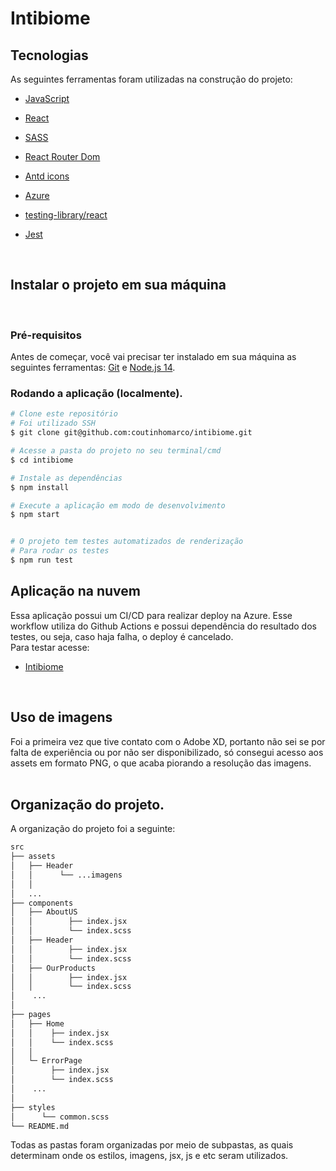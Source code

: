 # Intibiome

## Tecnologias

As seguintes ferramentas foram utilizadas na construção do projeto:

-   [JavaScript](https://developer.mozilla.org/en-US/docs/Web/JavaScript/Language_Resources)

-   [React](https://pt-br.reactjs.org/)
-   [SASS](https://sass-lang.com/)
-   [React Router Dom](https://reactrouter.com/en/main)
-   [Antd icons](https://ant.design/components/icon)
-   [Azure](https://azure.microsoft.com/pt-br/)
- [testing-library/react](https://testing-library.com/)
- [Jest](https://jestjs.io/pt-BR/)

<br>
<h2>Instalar o projeto em sua máquina</h2>
<br>
<h3>Pré-requisitos</h3>

Antes de começar, você vai precisar ter instalado em sua máquina as seguintes ferramentas:
[Git](https://git-scm.com) e [Node.js 14](https://nodejs.org/en/).

###  Rodando a aplicação (localmente).

```bash
# Clone este repositório
# Foi utilizado SSH
$ git clone git@github.com:coutinhomarco/intibiome.git

# Acesse a pasta do projeto no seu terminal/cmd
$ cd intibiome

# Instale as dependências
$ npm install

# Execute a aplicação em modo de desenvolvimento
$ npm start


# O projeto tem testes automatizados de renderização
# Para rodar os testes
$ npm run test
```

<h2>Aplicação na nuvem</h2>
Essa aplicação possui um CI/CD para realizar deploy na Azure.
Esse workflow utiliza do Github Actions e possui dependência do resultado dos testes, ou seja, caso haja falha, o deploy é cancelado.

<br/>
Para testar acesse:

- [Intibiome](https://intibiome.azurewebsites.net/)

<br/>
<h2>
    Uso de imagens
</h2>
Foi a primeira vez que tive contato com o Adobe XD, portanto não sei se por falta de experiência ou por não ser disponibilizado, só consegui acesso aos assets em formato PNG, o que acaba piorando a resolução das imagens.
<br/>
<br/>
<h2>Organização do projeto.</h2>
A organização do projeto foi a seguinte:
<br/>

```bash
src
├── assets
│   ├── Header
│   │      └── ...imagens
│   │     
│   ...
├── components
│   ├── AboutUS
│   │        ├── index.jsx
│   │        └── index.scss
│   ├── Header
│   │        ├── index.jsx
│   │        └── index.scss
│   ├── OurProducts
│   │        ├── index.jsx
│   │        └── index.scss
│    ...
│ 
├── pages
│   ├── Home
│   │    ├── index.jsx
│   │    └── index.scss
│   │
│   └─ ErrorPage
│        ├── index.jsx
│        └── index.scss
│    ...  
│   
├── styles
│      └── common.scss
└── README.md
```
Todas as pastas foram organizadas por meio de subpastas, as quais determinam onde os estilos, imagens, jsx, js e etc seram utilizados.
<br/>